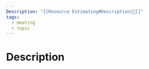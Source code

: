 ```yaml
---
Description: "[[Resource Estimating#Description|📝]]"
tags:
  - meeting
  - topic
---
```

# Description
